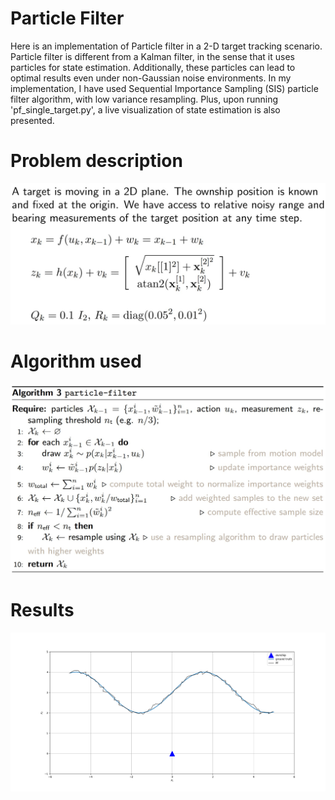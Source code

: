 # Particle Filter
Here is an implementation of Particle filter in a 2-D target tracking scenario. Particle filter is different from a Kalman filter, in the sense that it uses particles for state estimation. Additionally, these particles can lead to optimal results even under non-Gaussian noise environments. In my implementation, I have used Sequential Importance Sampling (SIS) particle filter algorithm, with low variance resampling. Plus, upon running 'pf_single_target.py', a live visualization of state estimation is also presented.

# Problem description
![Screenshot](img/problem_description.jpg)

# Algorithm used
![Screenshot](img/pf_algo.jpg)

# Results
![Screenshot](img/pf.png)